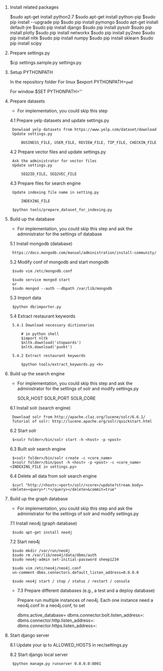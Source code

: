 
1. Install related packages

    $sudo apt-get install python2.7
    $sudo apt-get install python-pip
    $sudo pip install --upgrade pip
    $sudo pip install pymongo
    $sudo apt-get install default-jre
    $sudo pip install django
    $sudo pip install pysolr
    $sudo pip install plotly
    $sudo pip install networkx
    $sudo pip install py2neo
    $sudo pip install nltk
    $sudo pip install numpy
    $sudo pip install sklearn
    $sudo pip install scipy


2. Prepare settings.py

    $cp settings.sample.py settings.py


3. Setup PYTHONPATH

    In the repository folder
    For linux
    $export PYTHONPATH=`pwd`

    For window
    $SET PYTHONPATH='<repository folder>'


4. Prepare datasets

    * For implementation, you could skip this step

    4.1 Prepare yelp datasets and update settings.py

        Donwload yelp datasets from https://www.yelp.com/dataset/download
        Update settings.py
        
            BUSINESS_FILE, USER_FILE, REVIEW_FILE, TIP_FILE, CHECKIN_FILE

    4.2 Prepare vector files and update settings.py

        Ask the administrator for vector files
        Update settings.py

            SEQ2ID_FILE, SEQ2VEC_FILE

    4.3 Prepare files for search engine

        Update indexing file name in setting.py

            INDEXING_FILE

        $python tools/prepare_dataset_for_indexing.py



5. Build up the database

    * For implementation, you could skip this step and
      ask the administrator for the settings of database

    5.1 Install mongodb (database)

        https://docs.mongodb.com/manual/administration/install-community/

    5.2 Modify conf of mongodb and start mongodb

        $sudo vim /etc/mongodb.conf

        $sudo service mongod start
        or
        $sudo mongod --auth --dbpath /var/lib/mongodb

    5.3 Import data

        $python db/importer.py

    5.4 Extract restaurant keywords

        5.4.1 Download necessary dictionaries

            # in python shell
            $import nltk
            $nltk.download('stopwords')
            $nltk.download('punkt')

        5.4.2 Extract restaurant keywords

            $python tools/extract_keywords.py <k>
        

6. Build up the search engine

    * For implementation, you could skip this step and
      ask the administrator for the settings of solr and modify settings.py

        SOLR_HOST
        SOLR_PORT
        SOLR_CORE

    6.1 Install solr (search engine)

        Download solr from http://apache.claz.org/lucene/solr/6.6.1/
        Tutorial of solr: http://lucene.apache.org/solr/quickstart.html

    6.2 Start solr

        $<solr folder>/bin/solr start -h <host> -p <post>

    6.3 Built solr search engine

        $<solr folder>/bin/solr create -c <core_name>
        $<solr folder>/bin/post -h <host> -p <post> -c <core_name> <INDEXING_FILE in settings.py>

    6.4 Delete all data from solr search engine

        $curl "http://<host>:<port>/solr/<core>/update?stream.body=<delete><query>*:*</query></delete>&commit=true"

7. Build up the graph database

    * For implementation, you could skip this step and
      ask the administrator for the settings of solr and modify settings.py

    7.1 Install neo4j (graph database)
    
        $sudo apt-get install neo4j

    7.2 Start neo4j

        $sudo mkdir /var/run/neo4j
        $sudo rm /var/lib/neo4j/data/dbms/auth
        $sudo neo4j-admin set-initial-password sheep1234

        $sudo vim /etc/neo4j/neo4j.conf
        un-comment dbms.connectors.default_listen_address=0.0.0.0

        $sudo neo4j start / stop / status / restart / console

    * 7.3 Prepare different databases (e.g., a test and a deploy database)

        Prepare run multiple instances of neo4j. Each one instance need a neo4j.conf
        In a neo4j.conf, to set 

        dbms.active_database=<folder>
        dbms.connector.bolt.listen_address=:<port>
        dbms.connector.http.listen_address=:<port>
        dbms.connector.https.listen_address=:<port>


8. Start django server

    8.1 Update your ip to ALLOWED_HOSTS in rec/settings.py

    8.2 Start django local server

        $python manage.py runserver 0.0.0.0:8001

